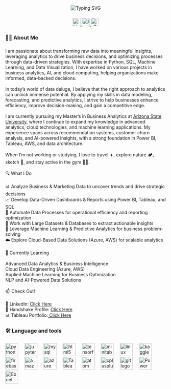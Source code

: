 <div align="center">
  <img src="https://readme-typing-svg.demolab.com/?lines=Hi,%20I'm%20Ayush%20Trivedi!;Data%20Scientist%20|%20Business%20Analyst;Machine%20Learning%20Enthusiast;Always%20learning%20new%20things&font=Fira%20Code&center=true&width=440&height=45&color=f75c7e&vCenter=true&pause=1000&size=22" alt="Typing SVG">

</div>

###

<div align="center">
  <a href="https://www.linkedin.com/in/ayush-trivedi96/" target="_blank">
    <img src="https://img.shields.io/static/v1?message=LinkedIn&logo=linkedin&label=&color=0077B5&logoColor=white&labelColor=&style=for-the-badge" height="25" alt="LinkedIn logo" />
  </a>
  
  <a href="https://www.instagram.com/relostar_skywalker/" target="_blank">
    <img src="https://img.shields.io/static/v1?message=Instagram&logo=instagram&label=&color=E4405F&logoColor=white&labelColor=&style=for-the-badge" height="25" alt="Instagram logo" />
  </a>
  
  <a href="mailto:atrive28@asu.edu">
    <img src="https://img.shields.io/static/v1?message=Gmail&logo=gmail&label=&color=D14836&logoColor=white&labelColor=&style=for-the-badge" height="25" alt="Gmail logo" />
  </a>
</div>


###

<h3 align="left">👩‍💻  About Me</h3>

###

<p align="left">I am passionate about transforming raw data into meaningful insights, leveraging analytics to drive business decisions, and optimizing processes through data-driven strategies. With expertise in Python, SQL, Machine Learning, and Data Visualization, I have worked on various projects in business analytics, AI, and cloud computing, helping organizations make informed, data-backed decisions.<br><br>
In today’s world of data deluge, I believe that the right approach to analytics can unlock immense potential. By applying my skills in data modeling, forecasting, and predictive analytics, I strive to help businesses enhance efficiency, improve decision-making, and gain a competitive edge.<br><br>
I am currently pursuing my Master’s in Business Analytics at <a href="https://www.asu.edu/">Arizona State University</a>, where I continue to expand my knowledge in advanced analytics, cloud technologies, and machine learning applications. My experience spans across recommendation systems, customer churn analysis, and AI-powered insights, with a strong foundation in Power BI, Tableau, AWS, and data architecture.<br><br>
When I’m not working or studying, I love to travel ✈️, explore nature 🏕️, sketch 🎨, and stay active in the gym 🏋️‍♂️.<br><br>🔍 What I Do<br><br>📊 Analyze Business & Marketing Data to uncover trends and drive strategic decisions<br>📈 Develop Data-Driven Dashboards & Reports using Power BI, Tableau, and SQL<br>🔄 Automate Data Processes for operational efficiency and reporting optimization<br>📡 Work with Large Datasets & Databases to extract actionable insights<br>🤖 Leverage Machine Learning & Predictive Analytics for business problem-solving<br>☁️ Explore Cloud-Based Data Solutions (Azure, AWS) for scalable analytics<br><br>🌱 Currently Learning<br><br>Advanced Data Analytics & Business Intelligence<br>Cloud Data Engineering (Azure, AWS)<br>Applied Machine Learning for Business Optimization<br>NLP and AI-Powered Data Solutions<br><br>📫 Check Out!<br><br>🔗 LinkedIn: <a href="https://www.linkedin.com/in/ayush-trivedi96/">Click Here</a><br>🤝 Handshake Profile: <a href="https://asu.joinhandshake.com/profiles/wpg44z">Click Here</a><br>📊 Tableau Portfolio:<a href="https://public.tableau.com/app/profile/ayush.trivedi8469/vizzes"> Click Here</a></p>

###

<h3 align="left">🛠 Language and tools</h3>

###

<div align="left">
  <img src="https://cdn.jsdelivr.net/gh/devicons/devicon/icons/python/python-original.svg" height="40" alt="python logo"  />
  <img width="12" />
  <img src="https://cdn.jsdelivr.net/gh/devicons/devicon/icons/jupyter/jupyter-original.svg" height="40" alt="jupyter logo"  />
  <img width="12" />
  <img src="https://cdn.jsdelivr.net/gh/devicons/devicon/icons/mysql/mysql-original.svg" height="40" alt="mysql logo"  />
  <img width="12" />
  <img src="https://cdn.jsdelivr.net/gh/devicons/devicon/icons/html5/html5-original.svg" height="40" alt="html5 logo"  />
  <img width="12" />
  <img src="https://cdn.jsdelivr.net/gh/devicons/devicon/icons/tensorflow/tensorflow-original.svg" height="40" alt="tensorflow logo"  />
  <img width="12" />
  <img src="https://cdn.jsdelivr.net/gh/devicons/devicon/icons/minitab/minitab-original.svg" height="40" alt="minitab logo"  />
  <img width="12" />
  <img src="https://cdn.jsdelivr.net/gh/devicons/devicon/icons/linux/linux-original.svg" height="40" alt="linux logo"  />
  <img width="12" />
  <img src="https://cdn.jsdelivr.net/gh/devicons/devicon/icons/kaggle/kaggle-original.svg" height="40" alt="kaggle logo"  />
  <img width="12" />
  <img src="https://cdn.jsdelivr.net/gh/devicons/devicon/icons/firebase/firebase-plain.svg" height="40" alt="firebase logo"  />
  <img width="12" />
  <img src="https://skillicons.dev/icons?i=aws" height="40" alt="amazonwebservices logo"  />
  <img width="12" />
  <img src="https://skillicons.dev/icons?i=azure" height="40" alt="azure logo"  />
  <img width="12" />
  <img src="https://logos-world.net/wp-content/uploads/2021/10/Tableau-Symbol.png" height="40" alt="Tableau logo" />
  <img width="12" />
  <img src="https://skillicons.dev/icons?i=atom" height="40" alt="atom logo"  />
  <img width="12" />
  <img src="https://skillicons.dev/icons?i=cpp" height="40" alt="cplusplus logo"  />
  <img width="12" />
  <img src="https://skillicons.dev/icons?i=git" height="40" alt="git logo"  />
  <img width="12" />
  <img src="https://upload.wikimedia.org/wikipedia/commons/c/cf/New_Power_BI_Logo.svg" height="40" alt="Power BI logo"  />
  <img width="12" />
  <img src="https://brandlogos.net/wp-content/uploads/2020/03/Microsoft-Excel-logo.png" height="40" alt="Excel logo"  />
</div>
